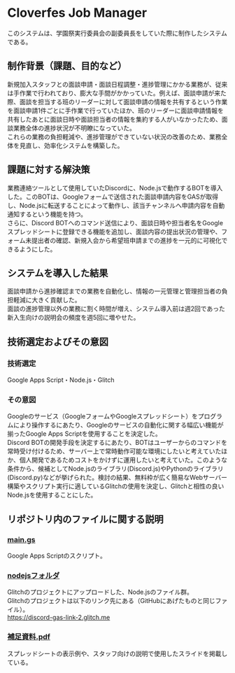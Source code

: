 # Cloverfes Job Manager
このシステムは、学園祭実行委員会の副委員長をしていた際に制作したシステムである。

## 制作背景（課題、目的など）
新規加入スタッフとの面談申請・面談日程調整・進捗管理にかかる業務が、従来は手作業で行われており、膨大な手間がかかっていた。例えば、面談申請が来た際、面談を担当する班のリーダーに対して面談申請の情報を共有するという作業を面談申請1件ごとに手作業で行っていたほか、班のリーダーに面談申請情報を共有したあとに面談日時や面談担当者の情報を集約する人がいなかったため、面談業務全体の進捗状況が不明瞭になっていた。  
これらの業務の負担軽減や、進捗管理ができていない状況の改善のため、業務全体を見直し、効率化システムを構築した。

## 課題に対する解決策
業務連絡ツールとして使用していたDiscordに、Node.jsで動作するBOTを導入した。このBOTは、Googleフォームで送信された面談申請内容をGASが取得し、Node.jsに転送することによって動作し、該当チャンネルへ申請内容を自動通知するという機能を持つ。  
さらに、Discord BOTへのコマンド送信により、面談日時や担当者名をGoogleスプレッドシートに登録できる機能を追加し、面談内容の提出状況の管理や、フォーム未提出者の確認、新規入会から希望班申請までの進捗を一元的に可視化できるようにした。

## システムを導入した結果
面談申請から進捗確認までの業務を自動化し、情報の一元管理と管理担当者の負担軽減に大きく貢献した。  
面談の進捗管理以外の業務に割く時間が増え、システム導入前は週2回であった新入生向けの説明会の頻度を週5回に増やせた。

## 技術選定およびその意図
### 技術選定
Google Apps Script・Node.js・Glitch

### その意図
Googleのサービス（GoogleフォームやGoogleスプレッドシート）をプログラムにより操作するにあたり、Googleのサービスの自動化に関する幅広い機能が揃ったGoogle Apps Scriptを使用することを決定した。  
Discord BOTの開発手段を決定するにあたり、BOTはユーザーからのコマンドを常時受け付けるため、サーバー上で常時動作可能な環境にしたいと考えていたほか、個人開発であるためコストをかけずに運用したいと考えていた。このような条件から、候補としてNode.jsのライブラリ(Discord.js)やPythonのライブラリ(Discord.py)などが挙げられた。検討の結果、無料枠が広く簡易なWebサーバー構築やスクリプト実行に適しているGlitchの使用を決定し、Glitchと相性の良いNode.jsを使用することにした。

## リポジトリ内のファイルに関する説明
### [main.gs](main.gs)
Google Apps Scriptのスクリプト。

### [nodejsフォルダ](nodejs)
Glitchのプロジェクトにアップロードした、Node.jsのファイル群。  
Glitchのプロジェクトは以下のリンク先にある（GitHubにあげたものと同じファイル）。  
https://discord-gas-link-2.glitch.me

### [補足資料.pdf](補足資料.pdf)
スプレッドシートの表示例や、スタッフ向けの説明で使用したスライドを掲載している。

